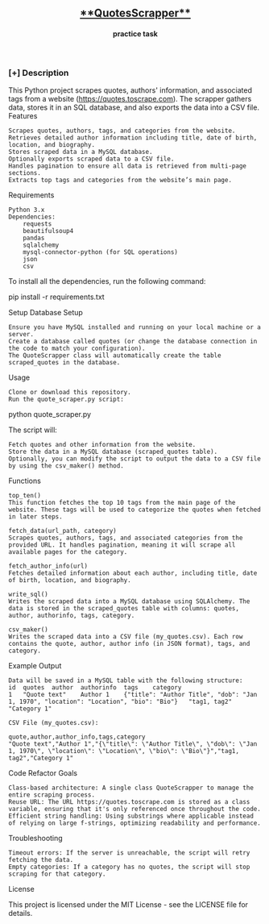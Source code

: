 <h2 align="center"><u>**QuotesScrapper**</u></h2>

<h4 align="center"> practice task </h4>

<p align="center">
<br>
</p>

### [+] Description
This Python project scrapes quotes, authors' information, and associated tags from a website (https://quotes.toscrape.com). The scrapper gathers data, stores it in an SQL database, and also exports the data into a CSV file.
Features

    Scrapes quotes, authors, tags, and categories from the website.
    Retrieves detailed author information including title, date of birth, location, and biography.
    Stores scraped data in a MySQL database.
    Optionally exports scraped data to a CSV file.
    Handles pagination to ensure all data is retrieved from multi-page sections.
    Extracts top tags and categories from the website’s main page.

Requirements

    Python 3.x
    Dependencies:
        requests
        beautifulsoup4
        pandas
        sqlalchemy
        mysql-connector-python (for SQL operations)
        json
        csv

To install all the dependencies, run the following command:

pip install -r requirements.txt

Setup
Database Setup

    Ensure you have MySQL installed and running on your local machine or a server.
    Create a database called quotes (or change the database connection in the code to match your configuration).
    The QuoteScrapper class will automatically create the table scraped_quotes in the database.

Usage

    Clone or download this repository.
    Run the quote_scraper.py script:

python quote_scraper.py

The script will:

    Fetch quotes and other information from the website.
    Store the data in a MySQL database (scraped_quotes table).
    Optionally, you can modify the script to output the data to a CSV file by using the csv_maker() method.

Functions

    top_ten()
    This function fetches the top 10 tags from the main page of the website. These tags will be used to categorize the quotes when fetched in later steps.

    fetch_data(url_path, category)
    Scrapes quotes, authors, tags, and associated categories from the provided URL. It handles pagination, meaning it will scrape all available pages for the category.

    fetch_author_info(url)
    Fetches detailed information about each author, including title, date of birth, location, and biography.

    write_sql()
    Writes the scraped data into a MySQL database using SQLAlchemy. The data is stored in the scraped_quotes table with columns: quotes, author, authorinfo, tags, category.

    csv_maker()
    Writes the scraped data into a CSV file (my_quotes.csv). Each row contains the quote, author, author info (in JSON format), tags, and category.

Example Output

    Data will be saved in a MySQL table with the following structure:
    id	quotes	author	authorinfo	tags	category
    1	"Quote text"	Author 1	{"title": "Author Title", "dob": "Jan 1, 1970", "location": "Location", "bio": "Bio"}	"tag1, tag2"	"Category 1"

    CSV File (my_quotes.csv):

    quote,author,author_info,tags,category
    "Quote text","Author 1","{\"title\": \"Author Title\", \"dob\": \"Jan 1, 1970\", \"location\": \"Location\", \"bio\": \"Bio\"}","tag1, tag2","Category 1"

Code Refactor Goals

    Class-based architecture: A single class QuoteScrapper to manage the entire scraping process.
    Reuse URL: The URL https://quotes.toscrape.com is stored as a class variable, ensuring that it's only referenced once throughout the code.
    Efficient string handling: Using substrings where applicable instead of relying on large f-strings, optimizing readability and performance.

Troubleshooting

    Timeout errors: If the server is unreachable, the script will retry fetching the data.
    Empty categories: If a category has no quotes, the script will stop scraping for that category.

License

This project is licensed under the MIT License - see the LICENSE file for details.

